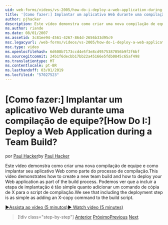 ```yaml
---
uid: web-forms/videos/vs-2005/how-do-i-deploy-a-web-application-during-a-team-build
title: '[Como fazer:] Implantar um aplicativo Web durante uma compilação de equipe? | Microsoft Docs'
author: pjhacker
description: Este vídeo demonstra como criar uma nova compilação de equipe e como implantar seu aplicativo Web como parte do processo de compilação. Podemos ver que, incluindo a implantação...
ms.author: riande
ms.date: 08/01/2007
ms.assetid: 3c81ee94-4561-4267-864d-2656b33d95c9
msc.legacyurl: /web-forms/videos/vs-2005/how-do-i-deploy-a-web-application-during-a-team-build
msc.type: video
ms.openlocfilehash: 6d608b7173ccd4e5f3e8cd9575387056b9f2f6bf
ms.sourcegitcommit: 24b1f6decbb17bb22a45166e5fdb0845c65af498
ms.translationtype: MT
ms.contentlocale: pt-BR
ms.lasthandoff: 03/01/2019
ms.locfileid: "57027523"
---
```

<a name="how-do-i-deploy-a-web-application-during-a-team-build"></a><span data-ttu-id="77759-105">[Como fazer:] Implantar um aplicativo Web durante uma compilação de equipe?</span><span class="sxs-lookup"><span data-stu-id="77759-105">[How Do I:] Deploy a Web Application during a Team Build?</span></span>
====================
<span data-ttu-id="77759-106">por [Paul Hacker](https://github.com/pjhacker)</span><span class="sxs-lookup"><span data-stu-id="77759-106">by [Paul Hacker](https://github.com/pjhacker)</span></span>

<span data-ttu-id="77759-107">Este vídeo demonstra como criar uma nova compilação de equipe e como implantar seu aplicativo Web como parte do processo de compilação.</span><span class="sxs-lookup"><span data-stu-id="77759-107">This video demonstrates how to create a new team build and how to deploy your Web application as part of the build process.</span></span> <span data-ttu-id="77759-108">Podemos ver que a incluir a etapa de implantação é tão simple quanto adicionar um comando de cópia de X para o script de compilação.</span><span class="sxs-lookup"><span data-stu-id="77759-108">We see that including the deployment step is as simple as adding an X-copy command to the build script.</span></span>

[<span data-ttu-id="77759-109">&#9654;Assista ao vídeo (5 minutos)</span><span class="sxs-lookup"><span data-stu-id="77759-109">&#9654; Watch video (5 minutes)</span></span>](https://channel9.msdn.com/Blogs/ASP-NET-Site-Videos/how-do-i-deploy-a-web-application-during-a-team-build)

> [!div class="step-by-step"]
> <span data-ttu-id="77759-110">[Anterior](how-do-i-automate-testing-using-team-build.md)
> [Próximo](how-do-i-run-unit-tests-against-a-deployed-database.md)</span><span class="sxs-lookup"><span data-stu-id="77759-110">[Previous](how-do-i-automate-testing-using-team-build.md)
[Next](how-do-i-run-unit-tests-against-a-deployed-database.md)</span></span>
